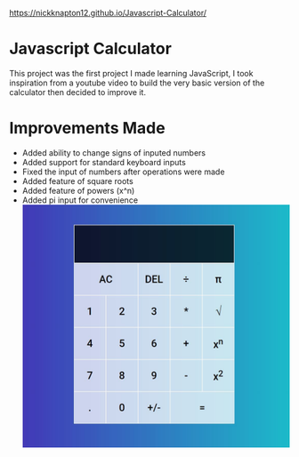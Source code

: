 https://nickknapton12.github.io/Javascript-Calculator/

# Javascript Calculator

This project was the first project I made learning JavaScript, I took inspiration from a youtube video to build the very basic version of the calculator then decided to improve it.

# Improvements Made

- Added ability to change signs of inputed numbers
- Added support for standard keyboard inputs
- Fixed the input of numbers after operations were made
- Added feature of square roots
- Added feature of powers (x^n)
- Added pi input for convenience
![](photos/Capture.JPG)

